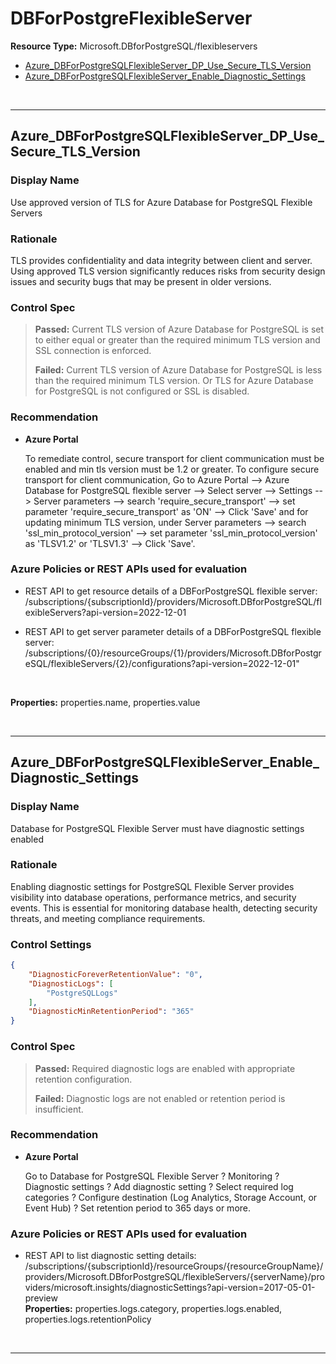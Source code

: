 # DBForPostgreFlexibleServer

**Resource Type:** Microsoft.DBforPostgreSQL/flexibleservers 

<!-- TOC -->

- [Azure_DBForPostgreSQLFlexibleServer_DP_Use_Secure_TLS_Version](#azure_dbforpostgresqlflexibleserver_dp_use_secure_tls_version)
- [Azure_DBForPostgreSQLFlexibleServer_Enable_Diagnostic_Settings](#azure_dbforpostgresqlflexibleserver_enable_diagnostic_settings)

<!-- /TOC -->
<br/>

___ 

## Azure_DBForPostgreSQLFlexibleServer_DP_Use_Secure_TLS_Version 

### Display Name 
Use approved version of TLS for Azure Database for PostgreSQL Flexible Servers 

### Rationale 
TLS provides confidentiality and data integrity between client and server. Using approved TLS version significantly reduces risks from security design issues and security bugs that may be present in older versions.

### Control Spec 

> **Passed:** 
> Current TLS version of Azure Database for PostgreSQL is set to either equal or greater than the required minimum TLS version and SSL connection is enforced.
> 
> **Failed:** 
> Current TLS version of Azure Database for PostgreSQL is less than the required minimum TLS version. Or
TLS for Azure Database for PostgreSQL is not configured or SSL is disabled.
> 
### Recommendation 

- **Azure Portal** 

	To remediate control, secure transport for client communication must be enabled and min tls version must be 1.2 or greater. To configure secure transport for client communication, Go to Azure Portal --> Azure Database for PostgreSQL flexible server --> Select server --> Settings --> Server parameters --> search 'require_secure_transport' --> set parameter 'require_secure_transport' as 'ON' --> Click 'Save' and for updating minimum TLS version, under Server parameters --> search 'ssl_min_protocol_version' --> set parameter 'ssl_min_protocol_version' as 'TLSV1.2' or 'TLSV1.3' --> Click 'Save'.
      
### Azure Policies or REST APIs used for evaluation 

- REST API to get resource details of a DBForPostgreSQL flexible server: 
/subscriptions/{subscriptionId}/providers/Microsoft.DBforPostgreSQL/flexibleServers?api-version=2022-12-01

- REST API to get server parameter details of a DBForPostgreSQL flexible server: 
/subscriptions/{0}/resourceGroups/{1}/providers/Microsoft.DBforPostgreSQL/flexibleServers/{2}/configurations?api-version=2022-12-01"
<br />
 
**Properties:** properties.name, properties.value
 <br />

<br />

___ 

## Azure_DBForPostgreSQLFlexibleServer_Enable_Diagnostic_Settings

### Display Name
Database for PostgreSQL Flexible Server must have diagnostic settings enabled

### Rationale
Enabling diagnostic settings for PostgreSQL Flexible Server provides visibility into database operations, performance metrics, and security events. This is essential for monitoring database health, detecting security threats, and meeting compliance requirements.

### Control Settings 
```json
{
    "DiagnosticForeverRetentionValue": "0",
    "DiagnosticLogs": [
        "PostgreSQLLogs"
    ],
    "DiagnosticMinRetentionPeriod": "365"
}
```

### Control Spec

> **Passed:**
> Required diagnostic logs are enabled with appropriate retention configuration.
>
> **Failed:**
> Diagnostic logs are not enabled or retention period is insufficient.
>

### Recommendation

- **Azure Portal**

    Go to Database for PostgreSQL Flexible Server ? Monitoring ? Diagnostic settings ? Add diagnostic setting ? Select required log categories ? Configure destination (Log Analytics, Storage Account, or Event Hub) ? Set retention period to 365 days or more.

### Azure Policies or REST APIs used for evaluation

- REST API to list diagnostic setting details: /subscriptions/{subscriptionId}/resourceGroups/{resourceGroupName}/providers/Microsoft.DBforPostgreSQL/flexibleServers/{serverName}/providers/microsoft.insights/diagnosticSettings?api-version=2017-05-01-preview<br />
**Properties:** properties.logs.category, properties.logs.enabled, properties.logs.retentionPolicy<br />

<br />

___ 
